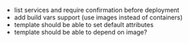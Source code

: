 - list services and require confirmation before deployment
- add build vars support (use images instead of containers)
- template should be able to set default attributes
- template should be able to depend on image?